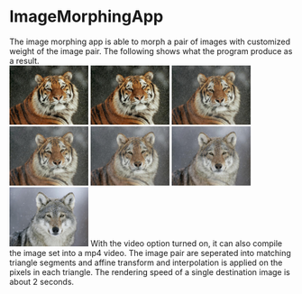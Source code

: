 # ImageMorphingApp
The image morphing app is able to morph a pair of images with customized weight of the image pair. 
The following shows what the program produce as a result.  
<img src="/Tiger2Color.jpg" width="140"/>
<img src="/color_results/frame040.jpg" width="140">
<img src="/color_results/frame050.jpg" width="140">
<img src="/color_results/frame055.jpg" width="140">
<img src="/color_results/frame062.jpg" width="140">
<img src="/color_results/frame070.jpg" width="140">
<img src="/WolfColor.jpg" width="140">
With the video option turned on, it can also compile the image set into a mp4 video.
The image pair are seperated into matching triangle segments and affine transform and interpolation is applied on the pixels in each triangle. The rendering speed of a single destination image is about 2 seconds.
